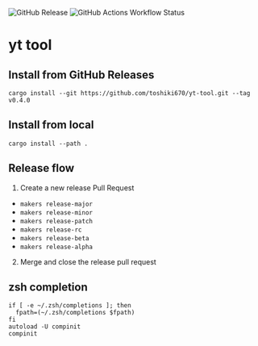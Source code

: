 ![GitHub Release](https://img.shields.io/github/v/release/toshiki670/yt-tool)
![GitHub Actions Workflow Status](https://img.shields.io/github/actions/workflow/status/toshiki670/yt-tool/rust.yml)

# yt tool

## Install from GitHub Releases

```
cargo install --git https://github.com/toshiki670/yt-tool.git --tag v0.4.0
```

## Install from local

```
cargo install --path .
```

## Release flow

1. Create a new release Pull Request
  * `makers release-major`
  * `makers release-minor`
  * `makers release-patch`
  * `makers release-rc`
  * `makers release-beta`
  * `makers release-alpha`
2. Merge and close the release pull request

## zsh completion

```
if [ -e ~/.zsh/completions ]; then
  fpath=(~/.zsh/completions $fpath)
fi
autoload -U compinit
compinit
```
